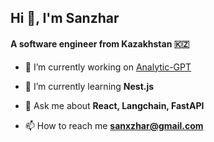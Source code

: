 <h2 align="left">Hi 👋, I'm Sanzhar</h2>
<h4 align="left">A software engineer from Kazakhstan 🇰🇿</h4>

- 🔭 I’m currently working on [Analytic-GPT](https://github.com/SanXzhar/analytic-gpt)

- 🌱 I’m currently learning **Nest.js**

- 💬 Ask me about **React, Langchain, FastAPI**

- 📫 How to reach me **sanxzhar@gmail.com**
